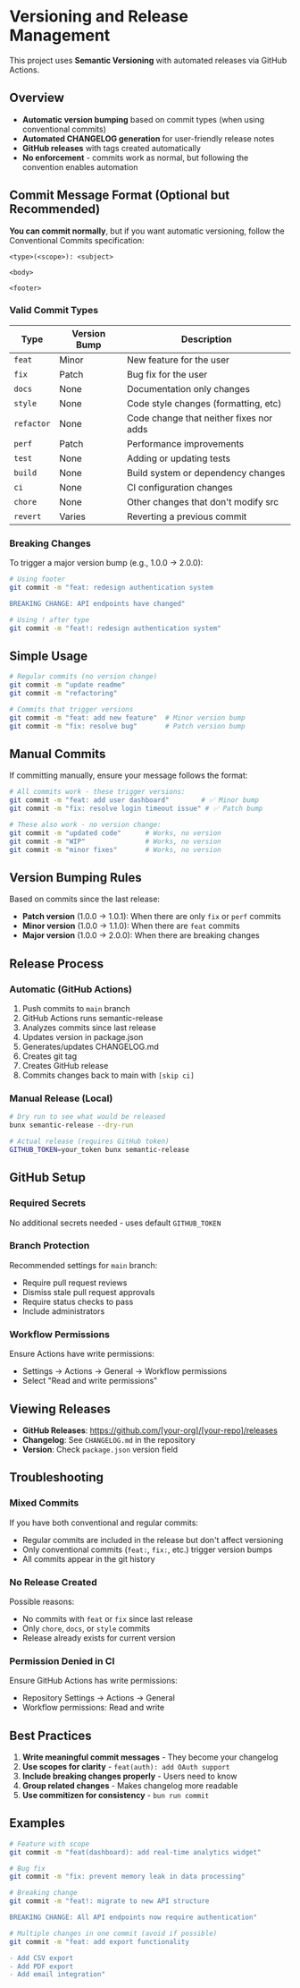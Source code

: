 # Versioning and Release Management

This project uses **Semantic Versioning** with automated releases via GitHub Actions.

## Overview

- **Automatic version bumping** based on commit types (when using conventional commits)
- **Automated CHANGELOG generation** for user-friendly release notes
- **GitHub releases** with tags created automatically
- **No enforcement** - commits work as normal, but following the convention enables automation

## Commit Message Format (Optional but Recommended)

**You can commit normally**, but if you want automatic versioning, follow the Conventional Commits specification:

```
<type>(<scope>): <subject>

<body>

<footer>
```

### Valid Commit Types

| Type       | Version Bump | Description                                    |
|------------|-------------|------------------------------------------------|
| `feat`     | Minor       | New feature for the user                      |
| `fix`      | Patch       | Bug fix for the user                          |
| `docs`     | None        | Documentation only changes                     |
| `style`    | None        | Code style changes (formatting, etc)          |
| `refactor` | None        | Code change that neither fixes nor adds       |
| `perf`     | Patch       | Performance improvements                       |
| `test`     | None        | Adding or updating tests                      |
| `build`    | None        | Build system or dependency changes            |
| `ci`       | None        | CI configuration changes                      |
| `chore`    | None        | Other changes that don't modify src           |
| `revert`   | Varies      | Reverting a previous commit                   |

### Breaking Changes

To trigger a major version bump (e.g., 1.0.0 → 2.0.0):

```bash
# Using footer
git commit -m "feat: redesign authentication system

BREAKING CHANGE: API endpoints have changed"

# Using ! after type
git commit -m "feat!: redesign authentication system"
```

## Simple Usage

```bash
# Regular commits (no version change)
git commit -m "update readme"
git commit -m "refactoring"

# Commits that trigger versions
git commit -m "feat: add new feature"  # Minor version bump
git commit -m "fix: resolve bug"       # Patch version bump
```

## Manual Commits

If committing manually, ensure your message follows the format:

```bash
# All commits work - these trigger versions:
git commit -m "feat: add user dashboard"        # ✅ Minor bump
git commit -m "fix: resolve login timeout issue" # ✅ Patch bump

# These also work - no version change:
git commit -m "updated code"      # Works, no version
git commit -m "WIP"               # Works, no version
git commit -m "minor fixes"       # Works, no version
```

## Version Bumping Rules

Based on commits since the last release:

- **Patch version** (1.0.0 → 1.0.1): When there are only `fix` or `perf` commits
- **Minor version** (1.0.0 → 1.1.0): When there are `feat` commits
- **Major version** (1.0.0 → 2.0.0): When there are breaking changes

## Release Process

### Automatic (GitHub Actions)

1. Push commits to `main` branch
2. GitHub Actions runs semantic-release
3. Analyzes commits since last release
4. Updates version in package.json
5. Generates/updates CHANGELOG.md
6. Creates git tag
7. Creates GitHub release
8. Commits changes back to main with `[skip ci]`

### Manual Release (Local)

```bash
# Dry run to see what would be released
bunx semantic-release --dry-run

# Actual release (requires GitHub token)
GITHUB_TOKEN=your_token bunx semantic-release
```

## GitHub Setup

### Required Secrets

No additional secrets needed - uses default `GITHUB_TOKEN`

### Branch Protection

Recommended settings for `main` branch:
- Require pull request reviews
- Dismiss stale pull request approvals
- Require status checks to pass
- Include administrators

### Workflow Permissions

Ensure Actions have write permissions:
- Settings → Actions → General → Workflow permissions
- Select "Read and write permissions"

## Viewing Releases

- **GitHub Releases**: https://github.com/[your-org]/[your-repo]/releases
- **Changelog**: See `CHANGELOG.md` in the repository
- **Version**: Check `package.json` version field

## Troubleshooting

### Mixed Commits

If you have both conventional and regular commits:
- Regular commits are included in the release but don't affect versioning
- Only conventional commits (`feat:`, `fix:`, etc.) trigger version bumps
- All commits appear in the git history

### No Release Created

Possible reasons:
- No commits with `feat` or `fix` since last release
- Only `chore`, `docs`, or `style` commits
- Release already exists for current version

### Permission Denied in CI

Ensure GitHub Actions has write permissions:
- Repository Settings → Actions → General
- Workflow permissions: Read and write

## Best Practices

1. **Write meaningful commit messages** - They become your changelog
2. **Use scopes for clarity** - `feat(auth): add OAuth support`
3. **Include breaking changes properly** - Users need to know
4. **Group related changes** - Makes changelog more readable
5. **Use commitizen for consistency** - `bun run commit`

## Examples

```bash
# Feature with scope
git commit -m "feat(dashboard): add real-time analytics widget"

# Bug fix
git commit -m "fix: prevent memory leak in data processing"

# Breaking change
git commit -m "feat!: migrate to new API structure

BREAKING CHANGE: All API endpoints now require authentication"

# Multiple changes in one commit (avoid if possible)
git commit -m "feat: add export functionality

- Add CSV export
- Add PDF export
- Add email integration"
```